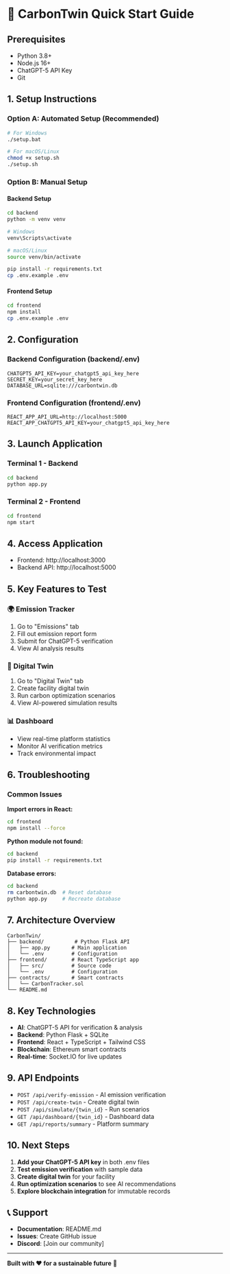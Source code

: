 # 🚀 CarbonTwin Quick Start Guide

## Prerequisites

- Python 3.8+
- Node.js 16+
- ChatGPT-5 API Key
- Git

## 1. Setup Instructions

### Option A: Automated Setup (Recommended)

```bash
# For Windows
./setup.bat

# For macOS/Linux
chmod +x setup.sh
./setup.sh
```

### Option B: Manual Setup

#### Backend Setup

```bash
cd backend
python -m venv venv

# Windows
venv\Scripts\activate

# macOS/Linux
source venv/bin/activate

pip install -r requirements.txt
cp .env.example .env
```

#### Frontend Setup

```bash
cd frontend
npm install
cp .env.example .env
```

## 2. Configuration

### Backend Configuration (backend/.env)

```env
CHATGPT5_API_KEY=your_chatgpt5_api_key_here
SECRET_KEY=your_secret_key_here
DATABASE_URL=sqlite:///carbontwin.db
```

### Frontend Configuration (frontend/.env)

```env
REACT_APP_API_URL=http://localhost:5000
REACT_APP_CHATGPT5_API_KEY=your_chatgpt5_api_key_here
```

## 3. Launch Application

### Terminal 1 - Backend

```bash
cd backend
python app.py
```

### Terminal 2 - Frontend

```bash
cd frontend
npm start
```

## 4. Access Application

- Frontend: http://localhost:3000
- Backend API: http://localhost:5000

## 5. Key Features to Test

### 🌍 Emission Tracker

1. Go to "Emissions" tab
2. Fill out emission report form
3. Submit for ChatGPT-5 verification
4. View AI analysis results

### 🔗 Digital Twin

1. Go to "Digital Twin" tab
2. Create facility digital twin
3. Run carbon optimization scenarios
4. View AI-powered simulation results

### 📊 Dashboard

- View real-time platform statistics
- Monitor AI verification metrics
- Track environmental impact

## 6. Troubleshooting

### Common Issues

**Import errors in React:**

```bash
cd frontend
npm install --force
```

**Python module not found:**

```bash
cd backend
pip install -r requirements.txt
```

**Database errors:**

```bash
cd backend
rm carbontwin.db  # Reset database
python app.py     # Recreate database
```

## 7. Architecture Overview

```
CarbonTwin/
├── backend/          # Python Flask API
│   ├── app.py       # Main application
│   └── .env         # Configuration
├── frontend/        # React TypeScript app
│   ├── src/         # Source code
│   └── .env         # Configuration
├── contracts/       # Smart contracts
│   └── CarbonTracker.sol
└── README.md
```

## 8. Key Technologies

- **AI**: ChatGPT-5 API for verification & analysis
- **Backend**: Python Flask + SQLite
- **Frontend**: React + TypeScript + Tailwind CSS
- **Blockchain**: Ethereum smart contracts
- **Real-time**: Socket.IO for live updates

## 9. API Endpoints

- `POST /api/verify-emission` - AI emission verification
- `POST /api/create-twin` - Create digital twin
- `POST /api/simulate/{twin_id}` - Run scenarios
- `GET /api/dashboard/{twin_id}` - Dashboard data
- `GET /api/reports/summary` - Platform summary

## 10. Next Steps

1. **Add your ChatGPT-5 API key** in both .env files
2. **Test emission verification** with sample data
3. **Create digital twin** for your facility
4. **Run optimization scenarios** to see AI recommendations
5. **Explore blockchain integration** for immutable records

## 📞 Support

- **Documentation**: README.md
- **Issues**: Create GitHub issue
- **Discord**: [Join our community]

---

**Built with ❤️ for a sustainable future** 🌱
